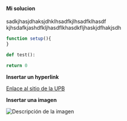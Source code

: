 #### Mi solucion

sadkjhasjdhaksjdhklhsadfkjlhsadfklhasdf
kjhsdafkjashdfkljhasdflkhasdkfljhaskjdfhakjsdh

``` js
function setup(){
}
```

``` py
def test():

return 0
```

**Insertar un hyperlink**

[Enlace al sitio de la UPB](https://www.upb.edu.co/es/home)


**Insertar una imagen**

![Descripción de la imagen](../../../../assets/houston.webp)



